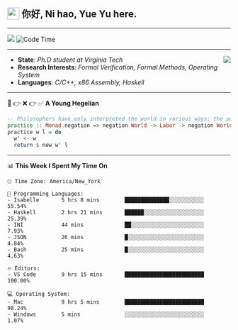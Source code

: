 <h2> <img style="vertical-align: text-bottom;" src=https://slackmojis.com/emojis/13253-yay-frog/download/ width=27> 你好, Ni hao, Yue Yu here. </h2>

---

![](https://shields.io/badge/dynamic/json?color=blue&amp;label=Visitors&amp;query=value&amp;url=https://api.countapi.xyz/hit/fishjump.fishjump) ![Code Time](https://img.shields.io/badge/Code%20Time-260%20hrs%2024%20mins-blue)

---

<img align='right' src=https://slackmojis.com/emojis/5264-coding/download> </td>

- **State**: *Ph.D student at Virginia Tech*
- **Research Interests**: *Formal Verification, Formal Methods, Operating System*
- **Languages**: *C/C++, x86 Assembly, Haskell*

---

🚫 👉 ❌ 👉 ✅ **A Young Hegelian**

``` haskell
-- Philosophers have only interpreted the world in various ways; the point is to change it.
practice :: Monad negation => negation World -> Labor -> negation World
practice w l = do
  w' <- w
  return $ new w' l
```

---


📊 **This Week I Spent My Time On** 

```text
🕑︎ Time Zone: America/New_York

💬 Programming Languages:
- Isabelle       5 hrs 8 mins        ██████████████░░░░░░░░░░░     55.54%
- Haskell        2 hrs 21 mins       ██████░░░░░░░░░░░░░░░░░░░     25.39%
- INI            44 mins             ██░░░░░░░░░░░░░░░░░░░░░░░     7.93%
- JSON           26 mins             █░░░░░░░░░░░░░░░░░░░░░░░░     4.84%
- Bash           25 mins             █░░░░░░░░░░░░░░░░░░░░░░░░     4.63%

🔥 Editors:
- VS Code        9 hrs 15 mins       █████████████████████████     100.00%

💻 Operating System:
- Mac            9 hrs 5 mins        █████████████████████████     98.24%
- Windows        5 mins              ░░░░░░░░░░░░░░░░░░░░░░░░░     1.07%
```

